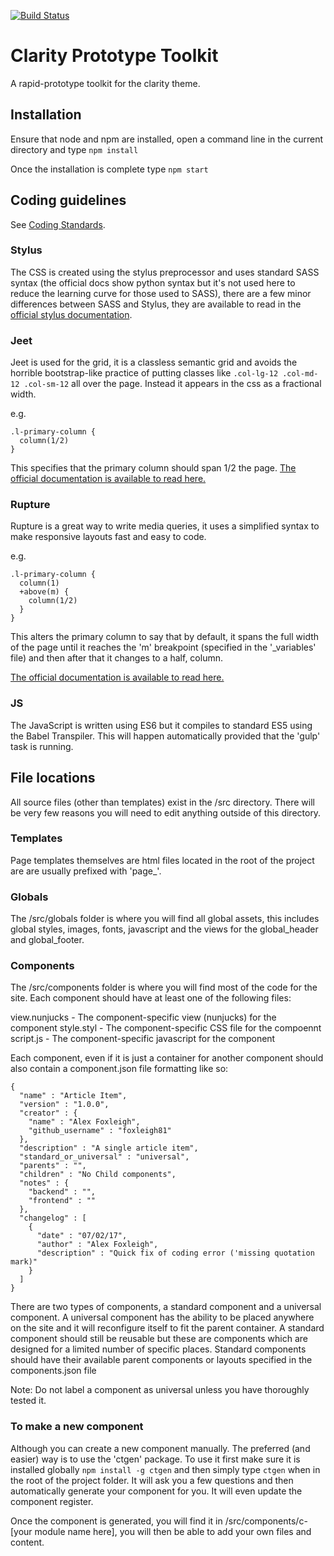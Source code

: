 [![Build Status](https://travis-ci.org/ministryofjustice/clarity-prototype-kit.svg?branch=rebuildmaster)](https://travis-ci.org/ministryofjustice/clarity-prototype-kit)

# Clarity Prototype Toolkit
A rapid-prototype toolkit for the clarity theme.

## Installation

Ensure that node and npm are installed, open a command line in the current directory and type `npm install`

Once the installation is complete type `npm start`

## Coding guidelines

See [Coding Standards](clarity_toolkit_coding_standards.md).

### Stylus
The CSS is created using the stylus preprocessor and uses standard SASS syntax (the official docs show python syntax but it's not used here to reduce the learning curve for those used to SASS), there are a few minor differences between SASS and Stylus, they are available to read in the [official stylus documentation](http://stylus-lang.com/).

### Jeet
Jeet is used for the grid, it is a classless semantic grid and avoids the horrible bootstrap-like practice of putting classes like `.col-lg-12 .col-md-12 .col-sm-12` all over the page. Instead it appears in the css as a fractional width.

e.g.

```
.l-primary-column {
  column(1/2)
}
```

This specifies that the primary column should span 1/2 the page. [The official documentation is available to read here.](http://jeet.gs)

### Rupture
Rupture is a great way to write media queries, it uses a simplified syntax to make responsive layouts fast and easy to code.

e.g.

```
.l-primary-column {
  column(1)
  +above(m) {
    column(1/2)
  }
}
```

This alters the primary column to say that by default, it spans the full width of the page until it reaches the 'm' breakpoint (specified in the '_variables' file) and then after that it changes to a half, column.

[The official documentation is available to read here.](http://jescalan.github.io/rupture/)

### JS

The JavaScript is written using ES6 but it compiles to standard ES5 using the Babel Transpiler. This will happen automatically provided that the 'gulp' task is running.

## File locations

All source files (other than templates) exist in the /src directory. There will be very few reasons you will need to edit anything outside of this directory.

### Templates
Page templates themselves are html files located in the root of the project are are usually prefixed with 'page_'.

### Globals

The /src/globals folder is where you will find all global assets, this includes global styles, images, fonts, javascript and the views for the global_header and global_footer.

### Components

The /src/components folder is where you will find most of the code for the site. Each component should have at least one of the following files:

view.nunjucks - The component-specific view (nunjucks) for the component
style.styl - The component-specific CSS file for the compoennt
script.js - The component-specific javascript for the component

Each component, even if it is just a container for another component should also contain a component.json file formatting like so:

    {
      "name" : "Article Item",
      "version" : "1.0.0",
      "creator" : {
        "name" : "Alex Foxleigh",
        "github_username" : "foxleigh81"
      },
      "description" : "A single article item",
      "standard_or_universal" : "universal",
      "parents" : "",
      "children" : "No Child components",
      "notes" : {
        "backend" : "",
        "frontend" : ""
      },
      "changelog" : [
        {
          "date" : "07/02/17",
          "author" : "Alex Foxleigh",
          "description" : "Quick fix of coding error ('missing quotation mark)"
        }
      ]
    }

There are two types of components, a standard component and a universal component. A universal component has the ability to be placed anywhere on the site and it will reconfigure itself to fit the parent container. A standard component should still be reusable but these are components which are designed for a limited number of specific places. Standard components should have their available parent components or layouts specified in the components.json file

Note: Do not label a component as universal unless you have thoroughly tested it.

### To make a new component

Although you can create a new component manually. The preferred (and easier) way is to use the 'ctgen' package. To use it first make sure it is installed globally `npm install -g ctgen` and then simply type `ctgen` when in the root of the project folder. It will ask you a few questions and then automatically generate your component for you. It will even update the component register.

Once the component is generated, you will find it in /src/components/c-[your module name here], you will then be able to add your own files and content.
